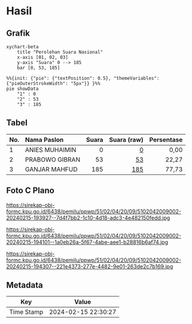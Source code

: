 # Hasil

## Grafik

```mermaid
xychart-beta
    title "Perolehan Suara Nasional"
    x-axis [01, 02, 03]
    y-axis "Suara" 0 --> 185
    bar [0, 53, 185]
```

```mermaid
%%{init: {"pie": {"textPosition": 0.5}, "themeVariables": {"pieOuterStrokeWidth": "5px"}} }%%
pie showData
    "1" : 0
    "2" : 53
    "3" : 185
```

## Tabel

| No. | Nama Paslon    | Suara | Suara (raw) | Persentase |
|:--- |:-------------- | -----:| -----------:| ----------:|
| 1   | ANIES MUHAIMIN | 0     | [0][p-1]    | 0,00       |
| 2   | PRABOWO GIBRAN | 53    | [53][p-2]   | 22,27      |
| 3   | GANJAR MAHFUD  | 185   | [185][p-3]  | 77,73      |


[p-1]: https://github.com/gigit-pemilu/pemilu-2024/blob/main/pilpres/hitung-suara/sub/51-bali/sub/02-tabanan/sub/04-kerambitan/sub/2009-kukuh/sub/002-tps/sub/paslon-1.txt
[p-2]: https://github.com/gigit-pemilu/pemilu-2024/blob/main/pilpres/hitung-suara/sub/51-bali/sub/02-tabanan/sub/04-kerambitan/sub/2009-kukuh/sub/002-tps/sub/paslon-2.txt
[p-3]: https://github.com/gigit-pemilu/pemilu-2024/blob/main/pilpres/hitung-suara/sub/51-bali/sub/02-tabanan/sub/04-kerambitan/sub/2009-kukuh/sub/002-tps/sub/paslon-3.txt

## Foto C Plano

https://sirekap-obj-formc.kpu.go.id/6438/pemilu/ppwp/51/02/04/20/09/5102042009002-20240215-193927--7d4f7bb2-1c10-4d18-adc3-4e482150fedd.jpg

https://sirekap-obj-formc.kpu.go.id/6438/pemilu/ppwp/51/02/04/20/09/5102042009002-20240215-194101--1a0eb26a-5f67-4abe-aee1-b28816b6af74.jpg

https://sirekap-obj-formc.kpu.go.id/6438/pemilu/ppwp/51/02/04/20/09/5102042009002-20240215-194307--221e4373-277e-4482-9e01-263de2c7b169.jpg


## Metadata

| Key        | Value               |
| ---------- | ------------------- |
| Time Stamp | 2024-02-15 22:30:27 |



